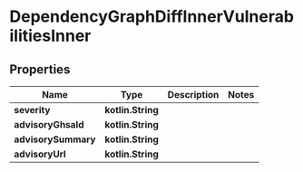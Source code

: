 
# DependencyGraphDiffInnerVulnerabilitiesInner

## Properties
Name | Type | Description | Notes
------------ | ------------- | ------------- | -------------
**severity** | **kotlin.String** |  | 
**advisoryGhsaId** | **kotlin.String** |  | 
**advisorySummary** | **kotlin.String** |  | 
**advisoryUrl** | **kotlin.String** |  | 



